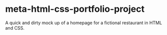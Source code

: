 # meta-html-css-portfolio-project

A quick and dirty mock up of a homepage for a fictional restaurant in HTML and CSS.

